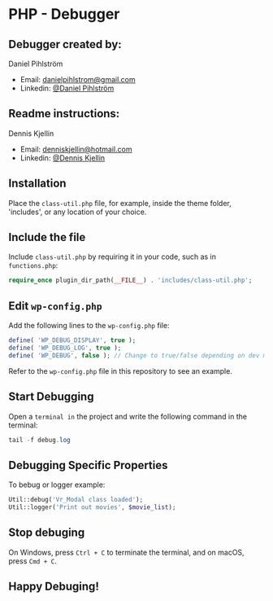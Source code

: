 # PHP - Debugger
## Debugger created by:
Daniel Pihlström
- Email: danielpihlstrom@gmail.com
- Linkedin: [@Daniel Pihlström](https://www.linkedin.com/in/daniel-pihlstr%C3%B6m-55983641/)
## Readme instructions:
Dennis Kjellin
- Email: denniskjellin@hotmail.com
- Linkedin: [@Dennis Kjellin](https://www.linkedin.com/in/denniskjellin/)

## Installation
Place the `class-util.php` file, for example, inside the theme folder, 'includes', or any location of your choice.

## Include the file
Include `class-util.php` by requiring it in your code, such as in `functions.php`:

```php
require_once plugin_dir_path(__FILE__) . 'includes/class-util.php';
```

## Edit `wp-config.php`

Add the following lines to the `wp-config.php` file:
```php
define( 'WP_DEBUG_DISPLAY', true );
define( 'WP_DEBUG_LOG', true );
define( 'WP_DEBUG', false ); // Change to true/false depending on dev mode or production.
```

Refer to the `wp-config.php` file in this repository to see an example.

## Start Debugging
Open a `terminal in` the project and write the following command in the terminal:
```php
tail -f debug.log
```

## Debugging Specific Properties
To bebug or logger example:
```php
Util::debug('Vr_Modal class loaded');
Util::logger('Print out movies', $movie_list);
```

## Stop debuging
On Windows, press `Ctrl + C` to terminate the terminal, and on macOS, press `Cmd + C`.


## Happy Debuging!

